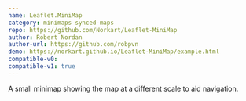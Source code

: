 ```yaml
---
name: Leaflet.MiniMap
category: minimaps-synced-maps
repo: https://github.com/Norkart/Leaflet-MiniMap
author: Robert Nordan
author-url: https://github.com/robpvn
demo: https://norkart.github.io/Leaflet-MiniMap/example.html
compatible-v0:
compatible-v1: true
---
```


A small minimap showing the map at a different scale to aid navigation.
